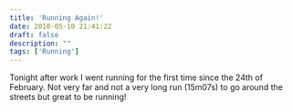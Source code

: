 ```yaml
---
title: 'Running Again!'
date: 2010-05-10 21:41:22
draft: false
description: ""
tags: ['Running']
---
```


Tonight after work I went running for the first time since the 24th of February. Not very far and not a very long run (15m07s) to go around the streets but great to be running!